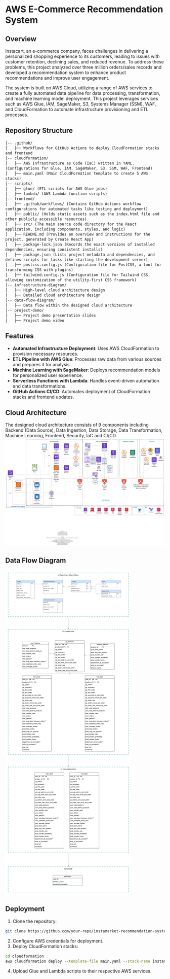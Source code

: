 # AWS E-Commerce Recommendation System
## Overview
Instacart, an e-commerce company, faces challenges in delivering a personalized shopping experience to its customers, leading to issues with customer retention, declining sales, and reduced revenue. To address these problems, this project analyzed over three million orders/sales records and developed a recommendation system to enhance product recommendations and improve user engagement.

The system is built on AWS Cloud, utilizing a range of AWS services to create a fully automated data pipeline for data processing, transformation, and machine learning model deployment. This project leverages services such as AWS Glue, IAM, SageMaker, S3, Systems Manager (SSM), WAF, and CloudFormation to automate infrastructure provisioning and ETL processes.

## Repository Structure
```aws-ecom-recommendation-system/
│-- .github/
│   ├── Workflows for GitHub Actions to deploy CloudFormation stacks and frontend
│-- cloudformation/
│   ├── AWS Infrastructure as Code (IaC) written in YAML. (Configurations for Glue, IAM, SageMaker, S3, SSM, WAF, Frontend)
│   ├── main.yaml (Main CloudFormation template to create 5 AWS stacks)
│-- scripts/
│   ├── glue/ (ETL scripts for AWS Glue jobs)
│   ├── lambda/ (AWS Lambda function scripts)
│-- frontend/
│   ├── .github/workflows/ (Contains GitHub Actions workflow configurations for automated tasks like testing and deployment)
│   ├── public/ (Holds static assets such as the index.html file and other publicly accessible resources)
│   ├── src/ (The main source code directory for the React application, including components, styles, and logic)
│   ├── README.md (Provides an overview and instructions for the project, generated by Create React App)
│   ├── package-lock.json (Records the exact versions of installed dependencies, ensuring consistent installs)
│   ├── package.json (Lists project metadata and dependencies, and defines scripts for tasks like starting the development server)
│   ├── postcss.config.js (Configuration file for PostCSS, a tool for transforming CSS with plugins)
│   ├── tailwind.config.js (Configuration file for Tailwind CSS, allowing customization of the utility-first CSS framework)
│-- infrastructure-diagram/
│   ├── High-level cloud architecture design
│   ├── Detailed cloud architecture design
│-- data-flow-diagram/
│   ├── Data flow within the designed cloud architecture
│-- project-demo/
│   ├── Project demo presentation slides
│   ├── Project demo video
```

## Features
- **Automated Infrastructure Deployment**: Uses AWS CloudFormation to provision necessary resources.
- **ETL Pipeline with AWS Glue**: Processes raw data from various sources and prepares it for analysis.
- **Machine Learning with SageMaker**: Deploys recommendation models for personalized user experience.
- **Serverless Functions with Lambda**: Handles event-driven automation and data transformations.
- **GitHub Actions CI/CD**: Automates deployment of CloudFormation stacks and frontend updates.

## Cloud Architecture
The designed cloud architecture consists of 9 components including Backend (Data Source), Data Ingestion, Data Storage, Data Transformation, Machine Learning, Frontend, Security, IaC and CI/CD.  
![Alt Text](infrastructure-diagram/Cloud_Architecture_Design.png)

## Data Flow Diagram
![Alt Text](data-flow-diagram/Data_Flow_Diagram.png)

## Deployment
1. Clone the repository:
```sh
git clone https://github.com/your-repo/instamarket-recommendation-system.git
```
2. Configure AWS credentials for deployment.
3. Deploy CloudFormation stacks:
```sh  
cd cloudformation
aws cloudformation deploy --template-file main.yaml --stack-name instamarket-main
```
4. Upload Glue and Lambda scripts to their respective AWS services.
